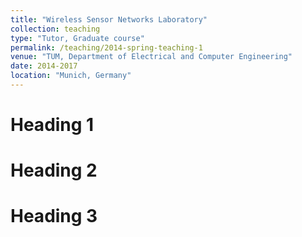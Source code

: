 ```yaml
---
title: "Wireless Sensor Networks Laboratory"
collection: teaching
type: "Tutor, Graduate course"
permalink: /teaching/2014-spring-teaching-1
venue: "TUM, Department of Electrical and Computer Engineering"
date: 2014-2017
location: "Munich, Germany"
---
```


Heading 1
======

Heading 2
======

Heading 3
======
